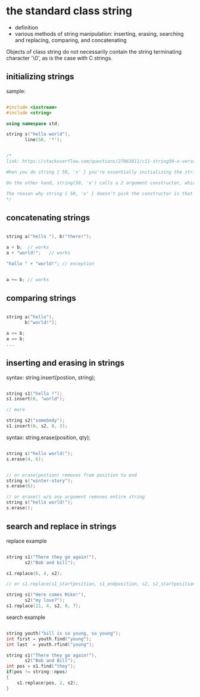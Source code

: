 # the standard class string

- definition
- various methods of string manipulation: inserting, erasing, searching and replacing, comparing, and concatenating


Objects of class string do not necessarily contain the string terminating character '\0', as is the case with C strings.

## initializing strings

sample:

```c++

#include <iostream>
#include <string>

using namespace std;

string s("hello world"),
       line(50, '*');


/*
link: https://stackoverflow.com/questions/27063811/c11-string50-x-versus-string50-x

When you do string { 50, 'x' } you're essentially initializing the string with a list of characters.

On the other hand, string(50, 'x') calls a 2 argument constructor, which is defined to repeat the character x 50 times. 

The reason why string { 50, 'x' } doesn't pick the constructor is that it could be ambiguous. What if you had a three parameter constructor as well? If the type has an initializer_list constructor, it will be picked when you use { ... } for initialization.
*/
```

## concatenating strings

```c++

string a("hello "), b("there!");

a + b;  // works
a + "world!";   // works

"hallo " + "world!"; // exception


a += b; // works

```

## comparing strings

```c++

string a("hello"),
       b("world!");

a <= b;
a == b;
...

```

## inserting and erasing in strings

syntax: string.insert(postion, string);

```c++

string s1("hello !");
s1.insert(6, "world");

// more

string s2("somebody");
s1.insert(6, s2, 0, 3);

```

syntax: string.erase(position, qty);

```c++

string s("hello world!");
s.erase(4, 6);


// or erase(postion) removes from position to end
string s("winter-story");
s.erase(6);

// or erase() w/o any argument removes entire string
string s("hello world!");
s.erase();

```

## search and replace in strings

replace example

```c++

string s1("There they go again!"),
       s2("Bob and bill");

s1.replace(6, 4, s2);

// or s1.replace(s1_startposition, s1_endposition, s2, s2_startposition, s2_endposition)

string s1("Here comes Mike!"),
       s2("my love?");
s1.replace(11, 4, s2, 0, 7);

```

search example

```c++

string youth("bill is so young, so young");
int first = youth.find("young");
int last  = youth.rfind("young");

string s1("There they go again!"),
       s2("Bob and Bill");
int pos = s1.find("they");
if(pos != string::npos)
{
    s1.replace(pos, 2, s2);
}

```
